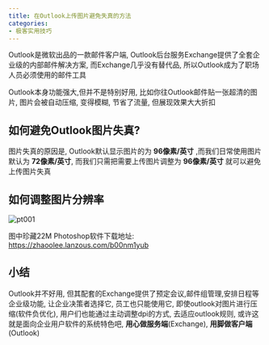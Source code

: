 ```yaml
---
title: 在Outlook上传图片避免失真的方法
categories:
- 极客实用技巧
---
```




Outlook是微软出品的一款邮件客户端, Outlook后台服务Exchange提供了全套企业级的内部邮件解决方案, 而Exchange几乎没有替代品, 所以Outlook成为了职场人员必须使用的邮件工具



Outlook本身功能强大,但并不是特别好用, 比如你往Outlook邮件贴一张超清的图片, 图片会被自动压缩, 变得模糊, 节省了流量, 但展现效果大大折扣



## 如何避免Outlook图片失真?

图片失真的原因是, Outlook默认显示图片的为 **96像素/英寸** ,而我们日常使用图片默认为 **72像素/英寸**, 而我们只需把需要上传图片调整为 **96像素/英寸** 就可以避免上传图片失真 



## 如何调整图片分辨率

![pt001](https://cdn.fangyuanxiaozhan.com/assets/1694242721368hXZrmkRx.gif)



图中珍藏22M Photoshop软件下载地址: https://zhaoolee.lanzous.com/b00nm1yub





## 小结

Outlook并不好用, 但其配套的Exchange提供了预定会议,邮件组管理,安排日程等企业级功能, 让企业决策者选择它, 员工也只能使用它, 即使outlook对图片进行压缩(软件负优化), 用户们也能通过主动调整dpi的方式, 去适应outlook规则, 或许这就是面向企业用户软件的系统特色吧, **用心做服务端**(Exchange), **用脚做客户端**(Outlook)